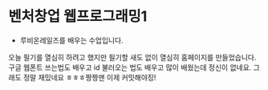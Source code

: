 벤처창업 웹프로그래밍1
====================

- 루비온레일즈를 배우는 수업입니다.


오늘 필기를 열심히 하려고 했지만 필기할 새도 없이 열심히 홈페이지를 만들었습니다.
구글 웹폰트 쓰는법도 배우고
id 불러오는 법도 배우고 많이 배웠는데 정신이 없네요.
그래도 정말 재밌네요 ㅎㅎㅎ짱짱맨
이제 커밋해야징!